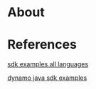 # About



# References

[sdk examples all languages](https://github.com/awsdocs/aws-doc-sdk-examples)

[dynamo java sdk examples](https://github.com/awsdocs/aws-doc-sdk-examples/tree/master/java/example_code/dynamodb/src/main/java/aws/example/dynamodb)
